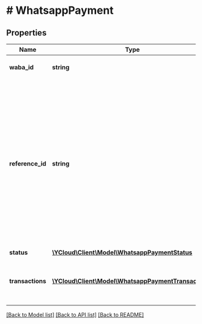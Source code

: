 # # WhatsappPayment

## Properties

Name | Type | Description | Notes
------------ | ------------- | ------------- | -------------
**waba_id** | **string** | WhatsApp Business Account ID. |
**reference_id** | **string** | Unique identifier for the payment provided by the business. It is case sensitive and cannot be an empty string and can only contain English letters, numbers, underscores, dashes, or dots, and should not exceed 35 characters. |
**status** | [**\YCloud\Client\Model\WhatsappPaymentStatus**](WhatsappPaymentStatus.md) |  |
**transactions** | [**\YCloud\Client\Model\WhatsappPaymentTransaction[]**](WhatsappPaymentTransaction.md) | Contains the latest transaction attempt for this payment. | [optional]

[[Back to Model list]](../../README.md#models) [[Back to API list]](../../README.md#endpoints) [[Back to README]](../../README.md)
